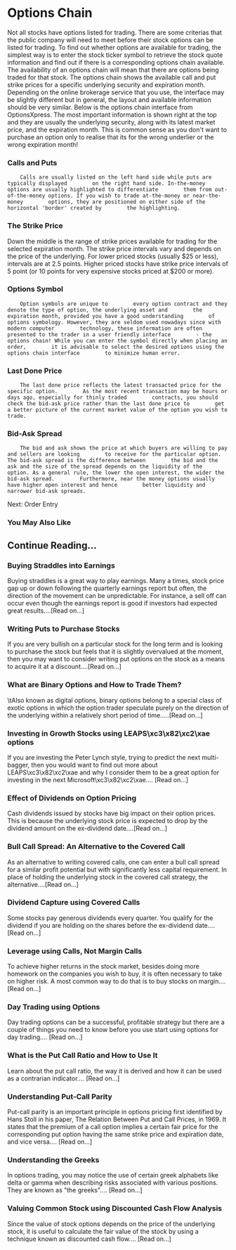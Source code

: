 # Options Chain
Not all stocks have options listed for trading. There are some criterias that the public company will need to meet before their stock options can be listed for trading. To find out whether options are available for trading, the simplest way is to enter the stock ticker symbol to retrieve the stock quote information and find out if there is a corresponding options chain available. The availability of an options chain will mean that there are options being traded for that stock.
        The options chain shows the available call and put strike prices for a specific        underlying security and expiration month. Depending on the online brokerage service that you use, the interface may be slightly different        but in general, the layout and available information should be very similar. 
Below is the options chain interface from OptionsXpress. The most important information is shown right at the top and they are usually the        underlying security, along        with its latest market price, and the expiration month.        This is common sense as you don't want to purchase an option only to realise that its for the wrong underlier or the wrong expiration month!

### Calls and Puts
        Calls are usually listed on the left hand side while puts are typically displayed        on the right hand side. In-the-money options are usually highlighted to differentiate        them from out-of-the-money options. If you wish to trade at-the-money or near-the-money        options, they are positioned on either side of the horizontal 'border' created by        the highlighting.    

### The Strike Price
Down the middle is the range of strike prices available for trading for the selected        expiration month. The strike price intervals vary and depends on the price of the        underlying. For lower priced stocks (usually $25 or less), intervals are at 2.5        points. Higher priced stocks have strike price intervals of 5 point (or 10 points        for very expensive stocks priced at $200 or more).

###         Options Symbol
        Option symbols are unique to        every option contract and they denote the type of option, the underlying asset and        the expiration month, provided you have a good understanding        of options symbology. However, they are seldom used nowadays since with modern computer        technology, these information are often presented to the trader in a user friendly interface        - the options chain! While you can enter the symbol directly when placing an order,        it is advisable to select the desired options using the options chain interface        to minimize human error.

###         Last Done Price
        The last done price reflects the latest transacted price for the specific option.        As the most recent transaction may be hours or days ago, especially for thinly traded        contracts, you should check the bid-ask price rather than the last done price to        get a better picture of the current market value of the option you wish to trade.

###         Bid-Ask Spread
        The bid and ask shows the price at which buyers are willing to pay and sellers are looking        to receive for the particular option. The bid-ask spread is the difference between        the bid and the ask and the size of the spread depends on the liquidity of the        option. As a general rule, the lower the open interest, the wider the bid-ask spread.        Furthermore, near the money options usually have higher open interest and hence        better liquidity and narrower bid-ask spreads.
Next: Order Entry 

### You May Also Like

## Continue Reading...

### Buying Straddles into Earnings
Buying straddles is a great way to play earnings.        Many a times, stock price gap up or down following the quarterly earnings report        but often, the direction of the movement can be unpredictable. For instance, a sell        off can occur even though the earnings report is good if investors had expected        great results....[Read on...]

### Writing Puts to Purchase Stocks
If you are very bullish on a particular stock for the long term and is looking to        purchase the stock but feels that it is slightly overvalued at the moment, then        you may want to consider writing put options on the        stock as a means to acquire it at a discount....[Read on...]

### What are Binary Options and How to Trade Them?
\tAlso known as digital options, binary options belong to a special class of exotic options in which the option trader speculate purely on the direction of the underlying within a relatively short period of time.....[Read on...]

### Investing in Growth Stocks using LEAPS\xc3\x82\xc2\xae options
If you are investing the Peter Lynch style, trying to predict the next multi-bagger,    then you would want to find out more about LEAPS\xc3\x82\xc2\xae and why I consider them to be a great option for investing in the next Microsoft\xc3\x82\xc2\xae....        [Read on...]

### Effect of Dividends on Option Pricing
Cash dividends issued by stocks have big impact on their option prices. This is    because the underlying stock price is expected to drop by the dividend amount on the ex-dividend date....[Read on...]

### Bull Call Spread: An Alternative to the Covered Call
As an alternative to writing covered calls, one can enter a bull call spread for    a similar profit potential but with significantly less capital requirement. In    place of holding the underlying stock in the covered call strategy, the alternative....[Read on...]

### Dividend Capture using Covered Calls
Some stocks pay generous dividends every quarter. You qualify for the dividend if        you are holding on the shares before the ex-dividend date....[Read on...]

### Leverage using Calls, Not Margin Calls
To achieve higher returns in the stock market, besides doing more homework on the        companies you wish to buy, it is often necessary to        take on higher risk. A most common way to do that is to buy stocks on margin....[Read on...]

### Day Trading using Options
Day trading options can be a successful, profitable strategy but there are a couple of things you need to know before you use start using options for day trading.... [Read on...]

### What is the Put Call Ratio and How to Use It
Learn about the put call ratio, the way it is derived and how it can be used as a contrarian indicator.... [Read on...]

### Understanding Put-Call Parity
Put-call parity is an important principle in options pricing first identified by Hans Stoll in his paper, The Relation Between Put and Call Prices, in 1969. It states that the premium of a call option implies a certain fair price for the corresponding put option having the same strike price and expiration date, and vice versa.... [Read on...]

### Understanding the Greeks
In options trading, you may notice the use of certain greek alphabets like delta        or gamma when describing risks associated with various positions. They are known as "the greeks".... [Read on...]

### Valuing Common Stock using Discounted Cash Flow    Analysis
Since the value of stock options depends on the price of the underlying stock, it        is useful to calculate the fair value of the stock by using a technique known as        discounted cash flow....        [Read on...]
